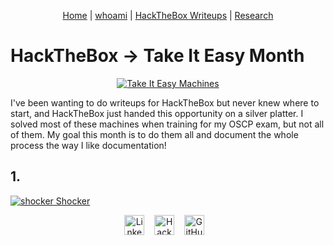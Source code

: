 <p align="center">
    <a href="https://abradroberts.github.io/index"> Home</a> |
    <a href="https://abradroberts.github.io/whoami"> whoami</a> |
    <a href="https://abradroberts.github.io/htb_writeups/index"> HackTheBox Writeups</a> |
    <a href="https://abradroberts.github.io/research/index">  Research</a>
</p>

# HackTheBox -> Take It Easy Month

<p align="center">
    <a href="https://abradroberts.github.io/htb_writeups/take_it_easy_month">
        <img alt="Take It Easy Machines" src="https://abradroberts.github.io/htb_writeups/images/take_it_easy_month_machines.jpg">
    </a><br>
</p>

I've been wanting to do writeups for HackTheBox but never knew where to start, and HackTheBox just handed this opportunity on a silver platter. I solved most of these machines when training for my OSCP exam, but not all of them. My goal this month is to do them all and document the whole process the way I like documentation!

## 1.
<p align="left">
    <a href="https://abradroberts.github.io/htb_writeups/shocker">
        <img alt="shocker" src="https://abradroberts.github.io/htb_writeups/images/shocker.png"> Shocker
    </a><br>
</p>

<!-- Testing out if this footer actually is at the bottom of the page -->
<p align="center" position="fixed" bottom="0px">
    <a href="https://LinkedIn.com/in/bradley-roberts">
        <img alt="LinkedIn" src="https://abradroberts.github.io/images/li_icon.png" width="32" height="32"></a>&nbsp;&nbsp;&nbsp;
    <a href="https://app.hackthebox.eu/profile/196643">
        <img alt="HackTheBox" src="https://abradroberts.github.io/images/htb_icon.png" width="32" height="32"></a>&nbsp;&nbsp;&nbsp;
    <a href="https://Github.com/ABradRoberts">
        <img alt="GitHub" src="https://abradroberts.github.io/images/gh_icon.png" width="32" height="32"></a>&nbsp;&nbsp;&nbsp;
</p>